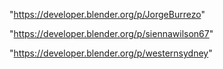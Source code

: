 "https://developer.blender.org/p/JorgeBurrezo"

"https://developer.blender.org/p/siennawilson67"

"https://developer.blender.org/p/westernsydney"

